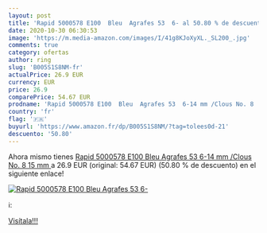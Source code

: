 ```yaml
---
layout: post
title: 'Rapid 5000578 E100  Bleu  Agrafes 53  6- al 50.80 % de descuento'
date: 2020-10-30 06:30:53
image: 'https://m.media-amazon.com/images/I/41g8KJoXyXL._SL200_.jpg'
comments: true
category: ofertas
author: ring
slug: 'B005S1S8NM-fr'
actualPrice: 26.9 EUR
currency: EUR
price: 26.9
comparePrice: 54.67 EUR
prodname: 'Rapid 5000578 E100  Bleu  Agrafes 53  6-14 mm /Clous No. 8  15 mm '
country: 'fr'
flag: '🇫🇷'
buyurl: 'https://www.amazon.fr/dp/B005S1S8NM/?tag=tolees0d-21'
descuento: '50.80'
---
```


Ahora mismo tienes [Rapid 5000578 E100  Bleu  Agrafes 53  6-14 mm /Clous No. 8  15 mm ](https://www.amazon.fr/dp/B005S1S8NM/?tag=tolees0d-21) a 26.9 EUR (original: 54.67 EUR) (50.80 %  de descuento) en el siguiente enlace!

[![Rapid 5000578 E100  Bleu  Agrafes 53  6-](https://m.media-amazon.com/images/I/41g8KJoXyXL._SL200_.jpg)](https://www.amazon.fr/dp/B005S1S8NM/?tag=tolees0d-21)

ℹ️:


[Visítala!!!](https://www.amazon.fr/dp/B005S1S8NM/?tag=tolees0d-21)
